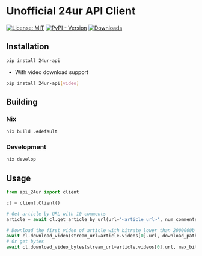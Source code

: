 # Unofficial 24ur API Client

[![License: MIT](https://img.shields.io/badge/license-MIT-C06524)](https://github.com/amadejkastelic/24ur-api/blob/main/LICENSE)
[![PyPI - Version](https://img.shields.io/pypi/v/24ur-api.svg)](https://pypi.org/project/24ur-api/)
[![Downloads](https://static.pepy.tech/badge/24ur-api)](https://pepy.tech/project/24ur-api)

## Installation

```bash
pip install 24ur-api
```
- With video download support
```bash
pip install 24ur-api[video]
```

## Building

### Nix

```bash
nix build .#default
```

### Development

```bash
nix develop
```

## Usage

```python
from api_24ur import client

cl = client.Client()

# Get article by URL with 10 comments
article = await cl.get_article_by_url(url='<article_url>', num_comments=10)

# Download the first video of article with bitrate lower than 2000000b to current dir
await cl.download_video(stream_url=article.videos[0].url, download_path='.', max_bitrate=2000000)
# Or get bytes
await cl.download_video_bytes(stream_url=article.videos[0].url, max_bitrate=2000000)
```
